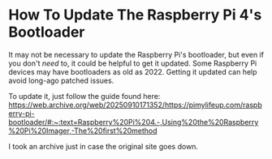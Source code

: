 # How To Update The Raspberry Pi 4's Bootloader

It may not be necessary to update the Raspberry Pi's bootloader, but even if you don't *need* to, it could be helpful to get it updated. Some Raspberry Pi devices may have bootloaders as old as 2022. Getting it updated can help avoid long-ago patched issues.

To update it, just follow the guide found here:
https://web.archive.org/web/20250910171352/https://pimylifeup.com/raspberry-pi-bootloader/#:~:text=Raspberry%20Pi%204.-,Using%20the%20Raspberry%20Pi%20Imager,-The%20first%20method

I took an archive just in case the original site goes down.